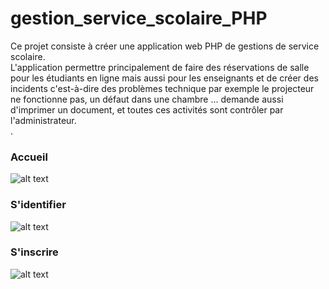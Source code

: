 # gestion_service_scolaire_PHP

Ce projet consiste à créer une application web PHP de gestions de service scolaire.<br/>
L'application  permettre principalement de faire des réservations de salle pour les étudiants en ligne mais aussi pour les enseignants et de créer des incidents c'est-à-dire des problèmes
technique par exemple le projecteur ne fonctionne pas, un défaut dans une chambre ... demande aussi d'imprimer un document, et toutes ces activités sont contrôler par l'administrateur.  
.

### Accueil

![alt text](https://github.com/moufakkir-zohair/gestion_service_scolaire_PHP/blob/main/img/App/Acceuil.png)

### S'identifier

![alt text](https://github.com/moufakkir-zohair/gestion_service_scolaire_PHP/blob/main/img/App/S'idetifier.png)

### S'inscrire

![alt text](https://github.com/moufakkir-zohair/gestion_service_scolaire_PHP/blob/main/img/App/S'inscrire.png)

